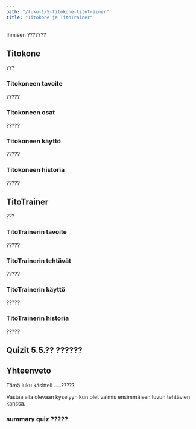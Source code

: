 ```yaml
---
path: "/luku-1/5-titokone-titotrainer"
title: "Titokone ja TitoTrainer"
---
```


<div>
<lead>Ihmisen ???????</lead>
</div>

## Titokone
???

### Titokoneen tavoite
?????

### Titokoneen osat
?????

### Titokoneen käyttö
?????

### Titokoneen historia
?????


## TitoTrainer
???

### TitoTrainerin tavoite
?????

### TitoTrainerin tehtävät
?????

### TitoTrainerin käyttö
?????

### TitoTrainerin historia
?????

## Quizit 5.5.?? ??????

<!-- quiz 5.5.??? ????????????????? -->

<div><quiznator id="5caf0493fd9fd71425c6d6c6"></quiznator></div>


## Yhteenveto
Tämä luku käsitteli .....?????

Vastaa alla olevaan kyselyyn kun olet valmis ensimmäisen luvun tehtävien kanssa.

### summary quiz ?????

<div><quiznator id="5caf0493fd9fd71425c6d6c6"></quiznator></div>

